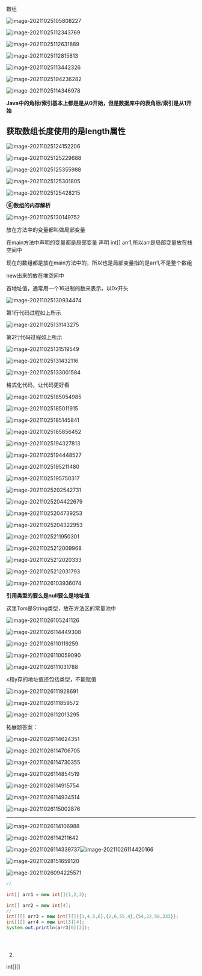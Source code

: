 数组

![image-20211025105808227](C:\Users\yangd\AppData\Roaming\Typora\typora-user-images\image-20211025105808227.png)

![image-20211025112343769](C:\Users\yangd\AppData\Roaming\Typora\typora-user-images\image-20211025112343769.png)

![image-20211025112631889](C:\Users\yangd\AppData\Roaming\Typora\typora-user-images\image-20211025112631889.png)

![image-20211025112815813](C:\Users\yangd\AppData\Roaming\Typora\typora-user-images\image-20211025112815813.png)

![image-20211025113442326](C:\Users\yangd\AppData\Roaming\Typora\typora-user-images\image-20211025113442326.png) 

![image-20211025194236282](C:\Users\yangd\AppData\Roaming\Typora\typora-user-images\image-20211025194236282.png)	

![image-20211025114346978](C:\Users\yangd\AppData\Roaming\Typora\typora-user-images\image-20211025114346978.png)

**Java中的角标/索引基本上都是是从0开始，但是数据库中的表角标/索引是从1开始**

## 获取数组长度使用的是length属性



![image-20211025124152206](C:\Users\yangd\AppData\Roaming\Typora\typora-user-images\image-20211025124152206.png)

![image-20211025125229688](C:\Users\yangd\AppData\Roaming\Typora\typora-user-images\image-20211025125229688.png)

![image-20211025125355988](C:\Users\yangd\AppData\Roaming\Typora\typora-user-images\image-20211025125355988.png)

![image-20211025125301805](C:\Users\yangd\AppData\Roaming\Typora\typora-user-images\image-20211025125301805.png)

![image-20211025125428215](C:\Users\yangd\AppData\Roaming\Typora\typora-user-images\image-20211025125428215.png)

**⑥数组的内存解析**

![image-20211025130149752](C:\Users\yangd\AppData\Roaming\Typora\typora-user-images\image-20211025130149752.png)

放在方法中的变量都叫做局部变量

在main方法中声明的变量都是局部变量  声明 int[] arr1,所以arr是局部变量放在栈空间中

现在的数组都是放在main方法中的，所以也是局部变量指的是arr1,不是整个数组

new出来的放在堆空间中 

首地址值，通常用一个16进制的数来表示，以0x开头

![image-20211025130934474](C:\Users\yangd\AppData\Roaming\Typora\typora-user-images\image-20211025130934474.png)

第1行代码过程如上所示

![image-20211025131143275](C:\Users\yangd\AppData\Roaming\Typora\typora-user-images\image-20211025131143275.png)

第2行代码过程如上所示

  ![image-20211025131519549](C:\Users\yangd\AppData\Roaming\Typora\typora-user-images\image-20211025131519549.png)

![image-20211025131432116](C:\Users\yangd\AppData\Roaming\Typora\typora-user-images\image-20211025131432116.png)

![image-20211025133001584](C:\Users\yangd\AppData\Roaming\Typora\typora-user-images\image-20211025133001584.png)

格式化代码，让代码更好看

![image-20211025185054985](C:\Users\yangd\AppData\Roaming\Typora\typora-user-images\image-20211025185054985.png)

![image-20211025185011915](C:\Users\yangd\AppData\Roaming\Typora\typora-user-images\image-20211025185011915.png)

![image-20211025185145841](C:\Users\yangd\AppData\Roaming\Typora\typora-user-images\image-20211025185145841.png)

![image-20211025185856452](C:\Users\yangd\AppData\Roaming\Typora\typora-user-images\image-20211025185856452.png)

![image-20211025194327813](C:\Users\yangd\AppData\Roaming\Typora\typora-user-images\image-20211025194327813.png)

![image-20211025194448527](C:\Users\yangd\AppData\Roaming\Typora\typora-user-images\image-20211025194448527.png)

 	

![image-20211025195211480](C:\Users\yangd\AppData\Roaming\Typora\typora-user-images\image-20211025195211480.png)

![image-20211025195750317](C:\Users\yangd\AppData\Roaming\Typora\typora-user-images\image-20211025195750317.png)

![image-20211025202542731](C:\Users\yangd\AppData\Roaming\Typora\typora-user-images\image-20211025202542731.png)

![image-20211025204422679](C:\Users\yangd\AppData\Roaming\Typora\typora-user-images\image-20211025204422679.png)

![image-20211025204739253](C:\Users\yangd\AppData\Roaming\Typora\typora-user-images\image-20211025204739253.png)

![image-20211025204322953](C:\Users\yangd\AppData\Roaming\Typora\typora-user-images\image-20211025204322953.png)

![image-20211025211950301](C:\Users\yangd\AppData\Roaming\Typora\typora-user-images\image-20211025211950301.png)

![image-20211025212009968](C:\Users\yangd\AppData\Roaming\Typora\typora-user-images\image-20211025212009968.png)

![image-20211025212020333](C:\Users\yangd\AppData\Roaming\Typora\typora-user-images\image-20211025212020333.png)

![image-20211025212031793](C:\Users\yangd\AppData\Roaming\Typora\typora-user-images\image-20211025212031793.png)

![image-20211026103936074](C:\Users\yangd\AppData\Roaming\Typora\typora-user-images\image-20211026103936074.png)

**引用类型的要么是null要么是地址值**

这里Tom是String类型，放在方法区的常量池中

![image-20211026105241126](C:\Users\yangd\AppData\Roaming\Typora\typora-user-images\image-20211026105241126.png)

![image-20211026114449308](C:\Users\yangd\AppData\Roaming\Typora\typora-user-images\image-20211026114449308.png)

![image-20211026110119259](C:\Users\yangd\AppData\Roaming\Typora\typora-user-images\image-20211026110119259.png)

![image-20211026110059090](C:\Users\yangd\AppData\Roaming\Typora\typora-user-images\image-20211026110059090.png)

![image-20211026111031788](C:\Users\yangd\AppData\Roaming\Typora\typora-user-images\image-20211026111031788.png)

x和y存的地址值还包括类型，不能赋值

![image-20211026111928691](C:\Users\yangd\AppData\Roaming\Typora\typora-user-images\image-20211026111928691.png)

![image-20211026111859572](C:\Users\yangd\AppData\Roaming\Typora\typora-user-images\image-20211026111859572.png)

![image-20211026112013295](C:\Users\yangd\AppData\Roaming\Typora\typora-user-images\image-20211026112013295.png)

拓展题答案：

![image-20211026114624351](C:\Users\yangd\AppData\Roaming\Typora\typora-user-images\image-20211026114624351.png)

![image-20211026114706705](C:\Users\yangd\AppData\Roaming\Typora\typora-user-images\image-20211026114706705.png)

![image-20211026114730355](C:\Users\yangd\AppData\Roaming\Typora\typora-user-images\image-20211026114730355.png)

![image-20211026114854519](C:\Users\yangd\AppData\Roaming\Typora\typora-user-images\image-20211026114854519.png)

![image-20211026114915754](C:\Users\yangd\AppData\Roaming\Typora\typora-user-images\image-20211026114915754.png)

![image-20211026114934514](C:\Users\yangd\AppData\Roaming\Typora\typora-user-images\image-20211026114934514.png)

![image-20211026115002876](C:\Users\yangd\AppData\Roaming\Typora\typora-user-images\image-20211026115002876.png)

---





![image-20211026114106988](C:\Users\yangd\AppData\Roaming\Typora\typora-user-images\image-20211026114106988.png)

 ![image-20211026114211642](C:\Users\yangd\AppData\Roaming\Typora\typora-user-images\image-20211026114211642.png)

![image-20211026114339737](C:\Users\yangd\AppData\Roaming\Typora\typora-user-images\image-20211026114339737.png)![image-20211026114420166](C:\Users\yangd\AppData\Roaming\Typora\typora-user-images\image-20211026114420166.png)

![image-20211028151659120](C:\Users\yangd\AppData\Roaming\Typora\typora-user-images\image-20211028151659120.png)

![image-20211026094225571](C:\Users\yangd\AppData\Roaming\Typora\typora-user-images\image-20211026094225571.png)

~~~ java
//

int[] arr1 = new int[]{1,2,3};

int[] arr2 = new int[4];
//
int[][] arr3 = new int[][]{{1,4,5,6},{2,6,55,4},{54,22,56,333}};
int[][] arr4 = new int[3][4];
System.out.println(arr3[0][2]);





~~~





2.

int[][]

